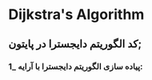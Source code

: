 # Dijkstra's Algorithm

## کد الگوریتم دایجسترا در پایتون;
### 1_ پیاده سازی الگوریتم دایجسترا با آرایه:

